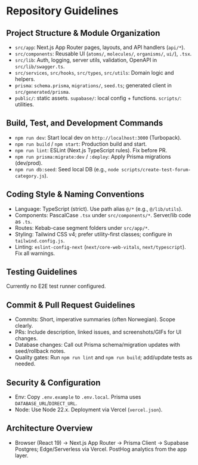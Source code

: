 # Repository Guidelines

## Project Structure & Module Organization
- `src/app`: Next.js App Router pages, layouts, and API handlers (`api/*`).
- `src/components`: Reusable UI (`atoms/`, `molecules/`, `organisms/`, `ui/`), `.tsx`.
- `src/lib`: Auth, logging, server utils, validation, OpenAPI in `src/lib/swagger.ts`.
- `src/services`, `src/hooks`, `src/types`, `src/utils`: Domain logic and helpers.
- `prisma`: `schema.prisma`, `migrations/`, `seed.ts`; generated client in `src/generated/prisma`.
- `public/`: static assets. `supabase/`: local config + functions. `scripts/`: utilities.

## Build, Test, and Development Commands
- `npm run dev`: Start local dev on `http://localhost:3000` (Turbopack).
- `npm run build` / `npm start`: Production build and start.
- `npm run lint`: ESLint (Next.js TypeScript rules). Fix before PR.
- `npm run prisma:migrate:dev` / `:deploy`: Apply Prisma migrations (dev/prod).
- `npm run db:seed`: Seed local DB (e.g., `node scripts/create-test-forum-category.js`).
 

## Coding Style & Naming Conventions
- Language: TypeScript (strict). Use path alias `@/*` (e.g., `@/lib/utils`).
- Components: PascalCase `.tsx` under `src/components/*`. Server/lib code as `.ts`.
- Routes: Kebab-case segment folders under `src/app/*`.
- Styling: Tailwind CSS v4; prefer utility-first classes; configure in `tailwind.config.js`.
- Linting: `eslint-config-next` (`next/core-web-vitals`, `next/typescript`). Fix all warnings.

## Testing Guidelines
Currently no E2E test runner configured.

## Commit & Pull Request Guidelines
- Commits: Short, imperative summaries (often Norwegian). Scope clearly.
- PRs: Include description, linked issues, and screenshots/GIFs for UI changes.
- Database changes: Call out Prisma schema/migration updates with seed/rollback notes.
- Quality gates: Run `npm run lint` and `npm run build`; add/update tests as needed.

## Security & Configuration
- Env: Copy `.env.example` to `.env.local`. Prisma uses `DATABASE_URL`/`DIRECT_URL`.
- Node: Use Node 22.x. Deployment via Vercel (`vercel.json`).

## Architecture Overview
- Browser (React 19) → Next.js App Router → Prisma Client → Supabase Postgres; Edge/Serverless via Vercel. PostHog analytics from the app layer.
